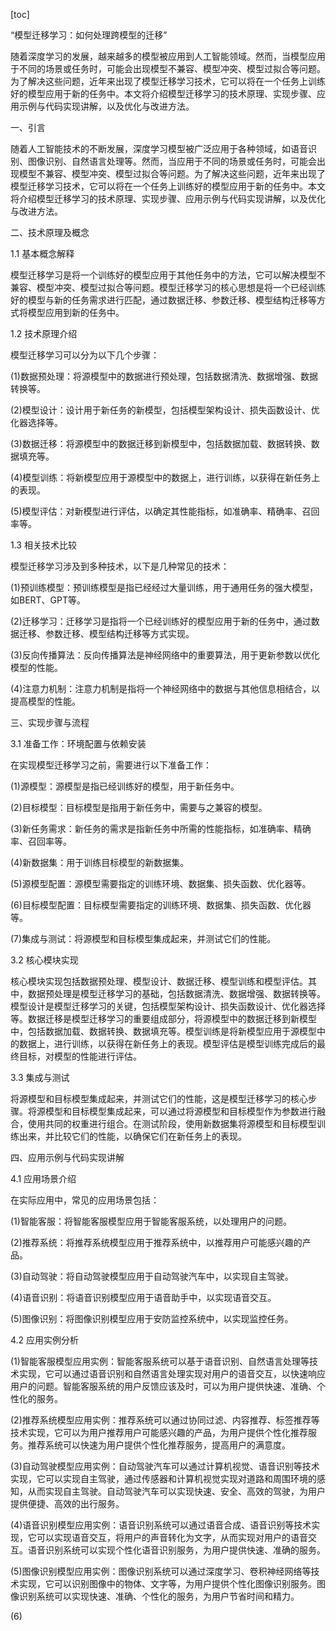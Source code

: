 
[toc]                    
                
                
“模型迁移学习：如何处理跨模型的迁移”

随着深度学习的发展，越来越多的模型被应用到人工智能领域。然而，当模型应用于不同的场景或任务时，可能会出现模型不兼容、模型冲突、模型过拟合等问题。为了解决这些问题，近年来出现了模型迁移学习技术，它可以将在一个任务上训练好的模型应用于新的任务中。本文将介绍模型迁移学习的技术原理、实现步骤、应用示例与代码实现讲解，以及优化与改进方法。

一、引言

随着人工智能技术的不断发展，深度学习模型被广泛应用于各种领域，如语音识别、图像识别、自然语言处理等。然而，当应用于不同的场景或任务时，可能会出现模型不兼容、模型冲突、模型过拟合等问题。为了解决这些问题，近年来出现了模型迁移学习技术，它可以将在一个任务上训练好的模型应用于新的任务中。本文将介绍模型迁移学习的技术原理、实现步骤、应用示例与代码实现讲解，以及优化与改进方法。

二、技术原理及概念

1.1 基本概念解释

模型迁移学习是将一个训练好的模型应用于其他任务中的方法，它可以解决模型不兼容、模型冲突、模型过拟合等问题。模型迁移学习的核心思想是将一个已经训练好的模型与新的任务需求进行匹配，通过数据迁移、参数迁移、模型结构迁移等方式将模型应用到新的任务中。

1.2 技术原理介绍

模型迁移学习可以分为以下几个步骤：

(1)数据预处理：将源模型中的数据进行预处理，包括数据清洗、数据增强、数据转换等。

(2)模型设计：设计用于新任务的新模型，包括模型架构设计、损失函数设计、优化器选择等。

(3)数据迁移：将源模型中的数据迁移到新模型中，包括数据加载、数据转换、数据填充等。

(4)模型训练：将新模型应用于源模型中的数据上，进行训练，以获得在新任务上的表现。

(5)模型评估：对新模型进行评估，以确定其性能指标，如准确率、精确率、召回率等。

1.3 相关技术比较

模型迁移学习涉及到多种技术，以下是几种常见的技术：

(1)预训练模型：预训练模型是指已经经过大量训练，用于通用任务的强大模型，如BERT、GPT等。

(2)迁移学习：迁移学习是指将一个已经训练好的模型应用于新的任务中，通过数据迁移、参数迁移、模型结构迁移等方式实现。

(3)反向传播算法：反向传播算法是神经网络中的重要算法，用于更新参数以优化模型的性能。

(4)注意力机制：注意力机制是指将一个神经网络中的数据与其他信息相结合，以提高模型的性能。

三、实现步骤与流程

3.1 准备工作：环境配置与依赖安装

在实现模型迁移学习之前，需要进行以下准备工作：

(1)源模型：源模型是指已经训练好的模型，用于新任务中。

(2)目标模型：目标模型是指用于新任务中，需要与之兼容的模型。

(3)新任务需求：新任务的需求是指新任务中所需的性能指标，如准确率、精确率、召回率等。

(4)新数据集：用于训练目标模型的新数据集。

(5)源模型配置：源模型需要指定的训练环境、数据集、损失函数、优化器等。

(6)目标模型配置：目标模型需要指定的训练环境、数据集、损失函数、优化器等。

(7)集成与测试：将源模型和目标模型集成起来，并测试它们的性能。

3.2 核心模块实现

核心模块实现包括数据预处理、模型设计、数据迁移、模型训练和模型评估。其中，数据预处理是模型迁移学习的基础，包括数据清洗、数据增强、数据转换等。模型设计是模型迁移学习的关键，包括模型架构设计、损失函数设计、优化器选择等。数据迁移是模型迁移学习的重要组成部分，将源模型中的数据迁移到新模型中，包括数据加载、数据转换、数据填充等。模型训练是将新模型应用于源模型中的数据上，进行训练，以获得在新任务上的表现。模型评估是模型训练完成后的最终目标，对模型的性能进行评估。

3.3 集成与测试

将源模型和目标模型集成起来，并测试它们的性能，这是模型迁移学习的核心步骤。将源模型和目标模型集成起来，可以通过将源模型和目标模型作为参数进行融合，使用共同的权重进行组合。在测试阶段，使用新数据集将源模型和目标模型训练出来，并比较它们的性能，以确保它们在新任务上的表现。

四、应用示例与代码实现讲解

4.1 应用场景介绍

在实际应用中，常见的应用场景包括：

(1)智能客服：将智能客服模型应用于智能客服系统，以处理用户的问题。

(2)推荐系统：将推荐系统模型应用于推荐系统中，以推荐用户可能感兴趣的产品。

(3)自动驾驶：将自动驾驶模型应用于自动驾驶汽车中，以实现自主驾驶。

(4)语音识别：将语音识别模型应用于语音助手中，以实现语音交互。

(5)图像识别：将图像识别模型应用于安防监控系统中，以实现监控任务。

4.2 应用实例分析

(1)智能客服模型应用实例：智能客服系统可以基于语音识别、自然语言处理等技术实现，它可以通过语音识别和自然语言处理实现对用户的语音交互，以快速响应用户的问题。智能客服系统的用户反馈应该及时，可以为用户提供快速、准确、个性化的服务。

(2)推荐系统模型应用实例：推荐系统可以通过协同过滤、内容推荐、标签推荐等技术实现，它可以为用户推荐用户可能感兴趣的产品，为用户提供个性化推荐服务。推荐系统可以快速为用户提供个性化推荐服务，提高用户的满意度。

(3)自动驾驶模型应用实例：自动驾驶汽车可以通过计算机视觉、语音识别等技术实现，它可以实现自主驾驶，通过传感器和计算机视觉实现对道路和周围环境的感知，从而实现自主驾驶。自动驾驶汽车可以实现快速、安全、高效的驾驶，为用户提供便捷、高效的出行服务。

(4)语音识别模型应用实例：语音识别系统可以通过语音合成、语音识别等技术实现，它可以实现语音交互，将用户的声音转化为文字，从而实现对用户的语音交互。语音识别系统可以实现个性化语音识别服务，为用户提供快速、准确的服务。

(5)图像识别模型应用实例：图像识别系统可以通过深度学习、卷积神经网络等技术实现，它可以识别图像中的物体、文字等，为用户提供个性化图像识别服务。图像识别系统可以实现快速、准确、个性化的服务，为用户节省时间和精力。

(6)

